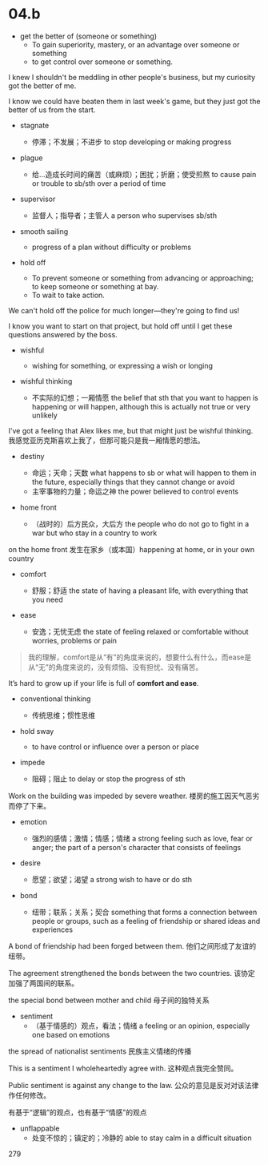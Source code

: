 # 04.b

- get the better of (someone or something)
  - To gain superiority, mastery, or an advantage over someone or something
  - to get control over someone or something.

I knew I shouldn't be meddling in other people's business, but my curiosity got the better of me.

I know we could have beaten them in last week's game, but they just got the better of us from the start.

- stagnate
  - 停滞；不发展；不进步 to stop developing or making progress

- plague
  - 给…造成长时间的痛苦（或麻烦）；困扰；折磨；使受煎熬 to cause pain or trouble to sb/sth over a period of time

- supervisor
  - 监督人；指导者；主管人 a person who supervises sb/sth

- smooth sailing
  - progress of a plan without difficulty or problems

- hold off
  - To prevent someone or something from advancing or approaching; to keep someone or something at bay.
  - To wait to take action.

We can't hold off the police for much longer—they're going to find us!

I know you want to start on that project, but hold off until I get these questions answered by the boss.

- wishful
  - wishing for something, or expressing a wish or longing

- wishful thinking
  - 不实际的幻想；一厢情愿 the belief that sth that you want to happen is happening or will happen, although this is actually not true or very unlikely

I've got a feeling that Alex likes me, but that might just be wishful thinking.
我感觉亚历克斯喜欢上我了，但那可能只是我一厢情愿的想法。 

- destiny
  - 命运；天命；天数 what happens to sb or what will happen to them in the future, especially things that they cannot change or avoid
  - 主宰事物的力量；命运之神 the power believed to control events

- home front
  - （战时的）后方民众，大后方 the people who do not go to fight in a war but who stay in a country to work

on the home front
发生在家乡（或本国）happening at home, or in your own country

- comfort
  - 舒服；舒适 the state of having a pleasant life, with everything that you need

- ease
  - 安逸；无忧无虑 the state of feeling relaxed or comfortable without worries, problems or pain

> 我的理解，comfort是从“有”的角度来说的，想要什么有什么，而ease是从“无”的角度来说的，没有烦恼、没有担忧、没有痛苦。

It’s hard to grow up if your life is full of **comfort and ease**.

- conventional thinking
  - 传统思维；惯性思维

- hold sway
  - to have control or influence over a person or place

- impede
  - 阻碍；阻止 to delay or stop the progress of sth

Work on the building was impeded by severe weather.
楼房的施工因天气恶劣而停了下来。

- emotion
  - 强烈的感情；激情；情感；情绪 a strong feeling such as love, fear or anger; the part of a person's character that consists of feelings

- desire
  - 愿望；欲望；渴望 a strong wish to have or do sth

- bond
  - 纽带；联系；关系；契合 something that forms a connection between people or groups, such as a feeling of friendship or shared ideas and experiences

A bond of friendship had been forged between them.
他们之间形成了友谊的纽带。

The agreement strengthened the bonds between the two countries.
该协定加强了两国间的联系。

the special bond between mother and child
母子间的独特关系

- sentiment
  - （基于情感的）观点，看法；情绪 a feeling or an opinion, especially one based on emotions

the spread of nationalist sentiments
民族主义情绪的传播

This is a sentiment I wholeheartedly agree with.
这种观点我完全赞同。

Public sentiment is against any change to the law.
公众的意见是反对对该法律作任何修改。

有基于“逻辑”的观点，也有基于“情感”的观点

- unflappable
  - 处变不惊的；镇定的；冷静的 able to stay calm in a difficult situation

279


















